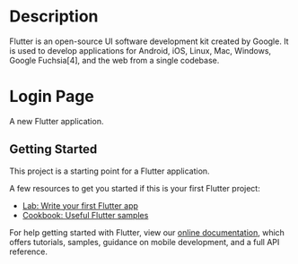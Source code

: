 
# Description 

Flutter is an open-source UI software development kit created by Google. It is used to develop applications for Android, iOS, Linux, Mac, Windows, Google Fuchsia[4], and the web from a single codebase.

# Login Page

A new Flutter application.

## Getting Started

This project is a starting point for a Flutter application.

A few resources to get you started if this is your first Flutter project:

- [Lab: Write your first Flutter app](https://flutter.dev/docs/get-started/codelab)
- [Cookbook: Useful Flutter samples](https://flutter.dev/docs/cookbook)

For help getting started with Flutter, view our
[online documentation](https://flutter.dev/docs), which offers tutorials,
samples, guidance on mobile development, and a full API reference.
